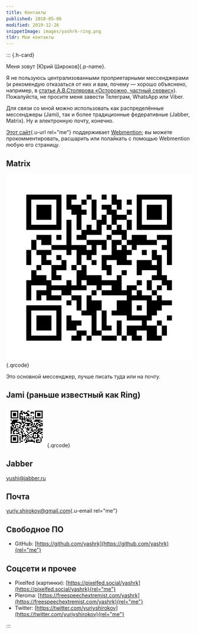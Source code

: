 ```yaml
---
title: Контакты
published: 2018-05-06
modified: 2019-12-26
snippetImage: images/yashrk-ring.png
tldr: Мои контакты
---
```


::: {.h-card}

Меня зовут [Юрий Широков]{.p-name}.

Я не пользуюсь централизованными проприетарными мессенджерами (и рекомендую отказаться от них и вам, почему — хорошо объяснено, например, в [статье А.В.Столярова «Осторожно, частный сервис»](http://www.providernet.ru/article.48.php)). Пожалуйста, не просите меня завести Телеграм, WhatsApp или Viber.

Для связи со мной можно использовать как распределённые мессенджеры (Jami), так и более традиционные федеративные (Jabber, Matrix). Ну и электронную почту, конечно.

[Этот сайт](https://yashrk.github.io){.u-url rel="me"} поддерживает [Webmention](https://indieweb.org/webmention); вы можете прокомментировать, расшарить или полайкать с помощью Webmention любую его страницу.

## Matrix

![@yashrk:matrix.org](images/yashrk-matrix.png "@yashrk:matrix.org"){.qrcode}

Это основной мессенджер, лучше писать туда или на почту.

## Jami (раньше известный как Ring)

![ring:7aa7c76d9f0656791683216ba11d3ff45441d2d1](images/yashrk-ring.png "ring:7aa7c76d9f0656791683216ba11d3ff45441d2d1"){.qrcode}

## Jabber

yushi@jabber.ru

## Почта

[yuriy.shirokov@gmail.com](mailto:yuriy.shirokov@gmail.com){.u-email rel="me"}

## Свободное ПО

 - GitHub: [https://github.com/yashrk](https://github.com/yashrk){rel="me"}

## Соцсети и прочее

 - Pixelfed (картинки): [https://pixelfed.social/yashrk](https://pixelfed.social/yashrk){rel="me"}
 - Pleroma: [https://freespeechextremist.com/yashrk](https://freespeechextremist.com/yashrk){rel="me"}
 - Twitter: [https://twitter.com/yuriyshirokov](https://twitter.com/yuriyshirokov){rel="me"}

:::
